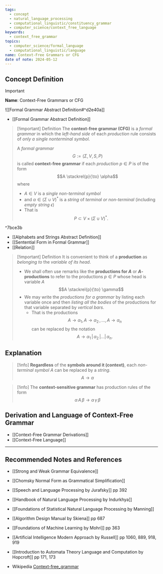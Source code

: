 ```yaml
---
tags:
  - concept
  - natural_language_processing
  - computational_linguistic/constituency_grammar
  - computer_science/context_free_language
keywords:
  - context_free_grammar
topics:
  - computer_science/formal_language
  - computational_linguistic/language
name: Context-Free Grammars or CFG
date of note: 2024-05-12
---
```


## Concept Definition

>[!important]
>**Name**: Context-Free Grammars or CFG

![[Formal Grammar Abstract Definition#^d2e40a]]

- [[Formal Grammar Abstract Definition]]

>[!important] Definition
>The **context-free grammar (CFG)** is a *formal grammar* in which the *left-hand side* of each *production* rule consists of *only a single nonterminal symbol*.
>
>A *formal grammar* $$G := (\Sigma, V, S, P)$$ is called **context-free grammar** if each *production* $p\in P$ is of the form $$A \stackrel{p}{\to} \alpha$$ where 
>- $A\in V$ is a *single non-terminal symbol* 
>- and $\alpha\in (\Sigma \cup V)^{*}$ is a *string* of *terminal or non-terminal* (including *empty string* $\epsilon$)
>- That is $$P \subset V \times (\Sigma \cup V)^{*}.$$

^7bce3b

- [[Alphabets and Strings Abstract Definition]]
- [[Sentential Form in Formal Grammar]]
- [[Relation]]


>[!important] Definition
>It is convenient to think of a **production** as *belonging to* the *variable of its head*. 
>- We shall often use remarks like the **productions for $A$** or **$A$-productions** to refer to the productions $p\in P$ whose head is variable $A$ $$A \stackrel{p}{\to} \gamma$$  
>- We may write the *productions for a grammar* by listing each variable once and then *listing all the bodies* of the productions for that variable separated by *vertical bars*. 
>	- That is the productions $$A \to \alpha_{1},\, A \to \alpha_{2} \,{,}\ldots{,}\, A \to \alpha_{n}$$ can be replaced by the notation $$A \to \alpha_{1}\,|\,\alpha_{2}\,{|}\ldots{|}\, \alpha_{n}.$$


## Explanation

>[!info]
>**Regardless** of the **symbols around it (context)**, each *non-terminal symbol* $A$ can be replaced by a *string*. $$A \to \alpha$$



>[!info]
>The **context-sensitive grammar** has production rules of the form $$\alpha\,A\,\beta \to \alpha\,\gamma\,\beta$$

## Derivation and Language of Context-Free Grammar

- [[Context-Free Grammar Derivations]]
- [[Context-Free Language]]



-----------
##  Recommended Notes and References


- [[Strong and Weak Grammar Equivalence]]
- [[Chomsky Normal Form as Grammatical Simplification]]


- [[Speech and Language Processing by Jurafsky]]  pp 392
- [[Handbook of Natural Language Processing by Indurkhya]]
- [[Foundations of Statistical Natural Language Processing by Manning]]
- [[Algorithm Design Manual by Skiena]] pp 687
- [[Foundations of Machine Learning by Mohri]] pp 363
- [[Artificial Intelligence Modern Approach by Russell]] pp 1060, 889, 918, 919
- [[Introduction to Automata Theory Language and Computation by Hopcroft]] pp 171, 173
- Wikipedia [Context-free_grammar](https://en.wikipedia.org/wiki/Context-free_grammar)